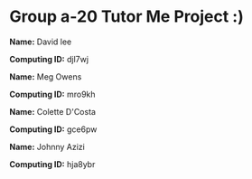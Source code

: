 # Group a-20 Tutor Me Project :)

__Name:__ David lee

__Computing ID:__ djl7wj

__Name:__ Meg Owens

__Computing ID:__ mro9kh

__Name:__ Colette D'Costa

__Computing ID:__ gce6pw

__Name:__ Johnny Azizi

__Computing ID:__ hja8ybr

